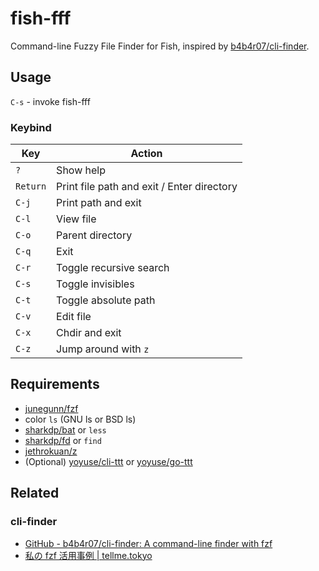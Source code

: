 # fish-fff

Command-line Fuzzy File Finder for Fish, inspired by [b4b4r07/cli-finder](https://github.com/b4b4r07/cli-finder).

## Usage

`C-s` - invoke fish-fff

### Keybind

| Key      | Action                                     |
|----------|--------------------------------------------|
| `?`      | Show help                                  |
| `Return` | Print file path and exit / Enter directory |
| `C-j`    | Print path and exit                        |
| `C-l`    | View file                                  |
| `C-o`    | Parent directory                           |
| `C-q`    | Exit                                       |
| `C-r`    | Toggle recursive search                    |
| `C-s`    | Toggle invisibles                          |
| `C-t`    | Toggle absolute path                       |
| `C-v`    | Edit file                                  |
| `C-x`    | Chdir and exit                             |
| `C-z`    | Jump around with `z`                       |

## Requirements

- [junegunn/fzf](https://github.com/junegunn/fzf)
- color `ls` (GNU ls or BSD ls)
- [sharkdp/bat](https://github.com/sharkdp/bat) or `less`
- [sharkdp/fd](https://github.com/sharkdp/fd) or `find`
- [jethrokuan/z](https://github.com/jethrokuan/z)
- (Optional) [yoyuse/cli-ttt](https://github.com/yoyuse/cli-ttt) or [yoyuse/go-ttt](https://github.com/yoyuse/go-ttt)

## Related

### cli-finder

- [GitHub - b4b4r07/cli-finder: A command-line finder with fzf](https://github.com/b4b4r07/cli-finder)
- [私の fzf 活用事例 | tellme.tokyo](https://tellme.tokyo/post/2015/11/08/013526/)

